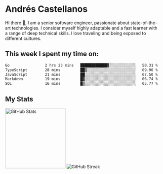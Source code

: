 # Andrés Castellanos

Hi there 👋, I am a senior software engineer, passionate about state-of-the-art technologies. I consider myself highly adaptable and a fast learner with a range of deep technical skills. I love traveling and being exposed to different cultures.

## This week I spent my time on:

<!--START_SECTION:waka-->

```txt
Go                2 hrs 23 mins   ████████████▓░░░░░░░░░░░░   50.31 %
TypeScript        28 mins         ██▒░░░░░░░░░░░░░░░░░░░░░░   09.90 %
JavaScript        21 mins         ██░░░░░░░░░░░░░░░░░░░░░░░   07.50 %
Markdown          19 mins         █▓░░░░░░░░░░░░░░░░░░░░░░░   06.74 %
SQL               16 mins         █▒░░░░░░░░░░░░░░░░░░░░░░░   05.77 %
```

<!--END_SECTION:waka-->

## My Stats

<img height="195" src="https://github-readme-stats.vercel.app/api?username=andrescv&show_icons=true&theme=onedark&hide_border=true&card_width=495" alt="GitHub Stats" />

<img src="https://streak-stats.demolab.com?user=andrescv&theme=one-dark-pro&hide_border=true" alt="GitHub Streak" />
